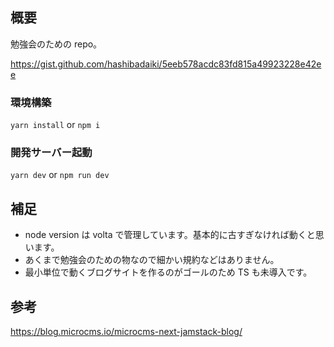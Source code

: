 ## 概要

勉強会のための repo。  

https://gist.github.com/hashibadaiki/5eeb578acdc83fd815a49923228e42ee

### 環境構築

`yarn install` or `npm i`

### 開発サーバー起動

`yarn dev` or `npm run dev`

## 補足

- node version は volta で管理しています。基本的に古すぎなければ動くと思います。
- あくまで勉強会のための物なので細かい規約などはありません。
- 最小単位で動くブログサイトを作るのがゴールのため TS も未導入です。

## 参考

https://blog.microcms.io/microcms-next-jamstack-blog/
